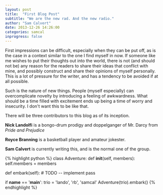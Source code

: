 ```yaml
---
layout: post
title:  "First Blog Post"
subtitle: "We are the new rad. And the new radio."
author: "Sam Calvert"
date: 2013-12-26 14:26:00
categories: samcal
inprogress: false
---
```


First impressions can be difficult, especially when they can be put off, as is the case in a context similar to the one I find myself in now. If someone like me wishes to put their thoughts out into the world, there is not (and should not be) any reason for the readers to share their ideas that conflict with mine, and possibly construct and share their opinions of myself personally. This is a lot of pressure for the writer, and has a tendency to be avoided if at all possible.

Such is the nature of new things. People (myself especially) can overcomplicate novelty by introducing a feeling of awkwardness. What should be a time filled with excitement ends up being a time of worry and insecurity. I don't want this to be like that.

There will be three contributors to this blog as of its inception.

**Nick Landolfi** is a bongo-drum prodigy and doppelganger of Mr. Darcy from *Pride and Prejudice*

**Royce Branning** is a basketball player and amateur jokester.

**Sam Calvert** is currently writing this, and is the normal one of the group.

{% highlight python %}
class Adventure:
  def __init__(self, members):
    self.members = members

  def embark(self):
    # TODO -- implement
    pass

if __name__ == '__main__':
  trio = 'lando', 'rb', 'samcal'
  Adventure(trio).embark()
{% endhighlight %}
